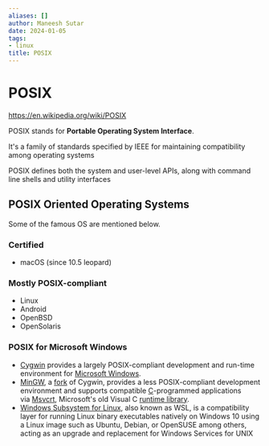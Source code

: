 ```yaml
---
aliases: []
author: Maneesh Sutar
date: 2024-01-05
tags:
- linux
title: POSIX
---
```


# POSIX

<https://en.wikipedia.org/wiki/POSIX>

POSIX stands for **Portable Operating System Interface**.

It's a family of standards specified by IEEE for maintaining compatibility among operating systems

POSIX defines both the system and user-level APIs, along with command line shells and utility interfaces

## POSIX Oriented Operating Systems

Some of the famous OS are mentioned below.

### Certified

* macOS (since 10.5 leopard)

### Mostly POSIX-compliant

* Linux
* Android
* OpenBSD
* OpenSolaris

### POSIX for Microsoft Windows

* [Cygwin](https://en.wikipedia.org/wiki/Cygwin "Cygwin") provides a largely POSIX-compliant development and run-time environment for [Microsoft Windows](https://en.wikipedia.org/wiki/Microsoft_Windows "Microsoft Windows").
* [MinGW](https://en.wikipedia.org/wiki/MinGW "MinGW"), a [fork](https://en.wikipedia.org/wiki/Fork_(software_development) "Fork (software development)") of Cygwin, provides a less POSIX-compliant development environment and supports compatible [C](https://en.wikipedia.org/wiki/C_(programming_language) "C (programming language)")-programmed applications via [Msvcrt](https://en.wikipedia.org/wiki/Msvcrt "Msvcrt"), Microsoft's old Visual C [runtime library](https://en.wikipedia.org/wiki/Runtime_library "Runtime library").
* [Windows Subsystem for Linux](https://en.wikipedia.org/wiki/Windows_Subsystem_for_Linux "Windows Subsystem for Linux"), also known as WSL, is a compatibility layer for running Linux binary executables natively on Windows 10 using a Linux image such as Ubuntu, Debian, or OpenSUSE among others, acting as an upgrade and replacement for Windows Services for UNIX
